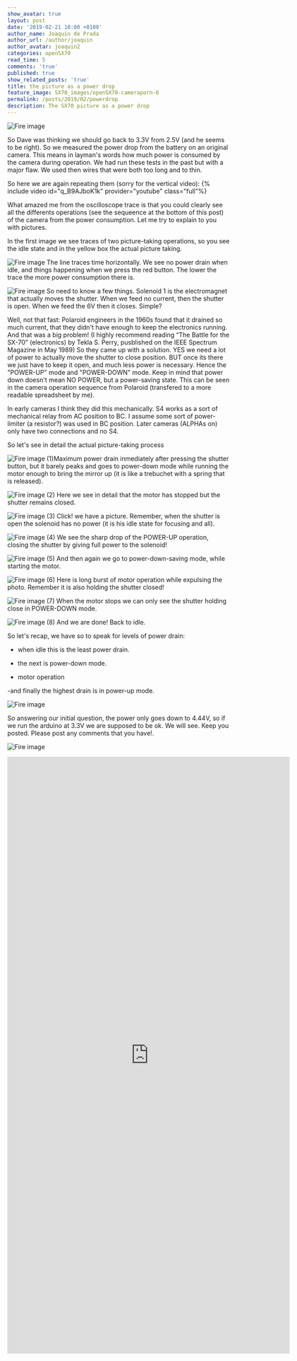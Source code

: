 ```yaml
---
show_avatar: true
layout: post
date: '2019-02-21 10:00 +0100'
author_name: Joaquín de Prada
author_url: /author/joaquin
author_avatar: joaquin2
categories: openSX70
read_time: 5
comments: 'true'
published: true
show_related_posts: 'true'
title: the picture as a power drop
feature_image: SX70_images/openSX70-cameraporn-6
permalink: /posts/2019/02/powerdrop
description: The SX70 picture as a power drop
---
```

![Fire image]({{site.url}}/{{site.baseurl}}img/2019/02/2019-02-20-trace-that-picture-01.jpg)

So Dave was thinking we should go back to 3.3V from 2.5V (and he seems to be right).
So we measured the power drop from the battery on an original camera. This means in layman's words how much power is consumed by the camera during operation.
We had run these tests in the past but with a major flaw. We used then wires that were both too long and to thin.

So here we are again repeating them (sorry for the vertical video):
{% include video id="q_B9AJboK1k" provider="youtube" class="full"%}

What amazed me from the oscilloscope trace is that you could clearly see all the differents operations (see the sequeence at the bottom of this post) of the camera from the power consumption.
Let me try to explain to you with pictures.

In the first image we see traces of two picture-taking operations, so you see the idle state and in the yellow box the actual picture taking.

![Fire image]({{site.url}}/{{site.baseurl}}img/2019/02/2019-02-20-trace-that-picture-02.jpg)
The line traces time horizontally. We see no power drain when idle, and things happening when we press the red button. The lower the trace the more power consumption there is.

![Fire image]({{site.url}}/{{site.baseurl}}img/2019/02/2019-02-20-trace-that-picture-03.jpg)
So need to know a few things. Solenoid 1 is the electromagnet that actually moves the shutter. When we feed no current, then the shutter is open. When we feed the 6V then it closes. Simple? 

Well, not that fast: Polaroid engineers in the 1960s found that it drained so much current, that they didn't have enough to keep the electronics running. And that was a big problem! (I highly recommend reading “The Battle for the SX-70” (electronics) by Tekla S. Perry, pusblished on the IEEE Spectrum Magazine in May 1989)
So they came up with a solution. YES we need a lot of power to actually move the shutter to close position. BUT once its there we just have to keep it open, and much less power is necessary.
Hence the "POWER-UP" mode and "POWER-DOWN" mode. Keep in mind that power down doesn't mean NO POWER, but a power-saving state. This can be seen in the camera operation sequence from Polaroid (transfered to a more readable spreadsheet by me).

In early cameras I think they did this mechanically. S4 works as a sort of mechanical relay from AC position to BC. I assume some sort of power-limiter (a resistor?) was used in BC position. Later cameras (ALPHAs on) only have two connections and no S4.

So let's see in detail the actual picture-taking process

![Fire image]({{site.url}}/{{site.baseurl}}img/2019/02/2019-02-20-trace-that-picture-04A.jpg)
(1)Maximum power drain inmediately after pressing the shutter button, but it barely peaks and goes to power-down mode while running the motor enough to bring the mirror up (it is like a trebuchet with a spring that is released).

![Fire image]({{site.url}}/{{site.baseurl}}img/2019/02/2019-02-20-trace-that-picture-04B.jpg)
(2) Here we see in detail that the motor has stopped but the shutter remains closed.

![Fire image]({{site.url}}/{{site.baseurl}}img/2019/02/2019-02-20-trace-that-picture-04C.jpg)
(3) Click! we have a picture. Remember, when the shutter is open the solenoid has no power (it is his idle state for focusing and all).

![Fire image]({{site.url}}/{{site.baseurl}}img/2019/02/2019-02-20-trace-that-picture-04D.jpg)
(4) We see the sharp drop of the POWER-UP operation, closing the shutter by giving full power to the solenoid!

![Fire image]({{site.url}}/{{site.baseurl}}img/2019/02/2019-02-20-trace-that-picture-04E.jpg)
(5) And then again we go to power-down-saving mode, while starting the motor.

![Fire image]({{site.url}}/{{site.baseurl}}img/2019/02/2019-02-20-trace-that-picture-04F.jpg)
(6) Here is long burst of motor operation while expulsing the photo. Remember it is also holding the shutter closed!

![Fire image]({{site.url}}/{{site.baseurl}}img/2019/02/2019-02-20-trace-that-picture-04G.jpg)
(7) When the motor stops we can only see the shutter holding close in POWER-DOWN mode.

![Fire image]({{site.url}}/{{site.baseurl}}img/2019/02/2019-02-20-trace-that-picture-04H.jpg)
(8) And we are done! Back to idle.

So let's recap, we have so to speak for levels of power drain:
  - when idle this is the least power drain.

  - the next is power-down mode.

  - motor operation

  -and finally the highest drain is in power-up mode.
  
![Fire image]({{site.url}}/{{site.baseurl}}img/2019/02/2019-02-20-trace-that-picture-05.jpg)

So answering our initial question, the power only goes down to 4.44V, so if we run the arduino at 3.3V we are supposed to be ok. We will see. Keep you posted. Please post any comments that you have!.

![Fire image]({{site.url}}/{{site.baseurl}}img/2019/02/2019-02-20-trace-that-picture-6.jpg)

<iframe width="640" height="1350" seamless frameborder="0" scrolling="no" src="https://docs.google.com/spreadsheets/d/e/2PACX-1vQV-Ee3efzA0lo_n106m7z1x3jGKH8-cNA8Q5_hbkvul55AtE74mNwu4-cJqEpIbjizb1l4ryva4Ibf/pubhtml?gid=0&amp;single=true&amp;widget=true&amp;headers=false"></iframe>